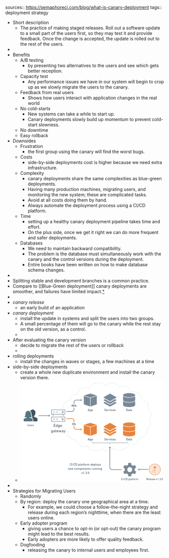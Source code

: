 sources:: https://semaphoreci.com/blog/what-is-canary-deployment
tags:: deployment strategy

- Short description
	- The practice of making staged releases. Roll out a software update to a small part of the users first, so they may test it and provide feedback. Once the change is accepted, the update is rolled out to the rest of the users.
-
- Benefits
	- A/B  testing
		- by presenting two alternatives to the users and see which gets better reception.
	- Capacity test
		- Any performance issues we have in our system will begin to crop up as we slowly migrate the users to the canary.
	- Feedback from real users
		- Shows how users interact with application changes in the real world
	- No cold-starts
		- New systems can take a while to start up.
		- Canary deployments slowly build up momentum to prevent cold-start slowness.
	- No downtime
	- Easy rollback
- Downsides
	- Frustration
		- the first group using the canary will find the worst bugs.
	- Costs
		- side-by-side deployments cost is higher because we need extra infrastructure.
	- Complexity
		- canary deployments share the same complexities as blue-green deployments.
		- Having many production machines, migrating users, and monitoring the new system; these are complicated tasks.
		- Avoid at all costs doing them by hand.
		- Always automate the deployment process using a CI/CD platform.
	- Time
		- setting up a healthy canary deployment pipeline takes time and effort.
		- On the plus side, once we get it right we can do more frequent and safer deployments.
	- Databases
		- We need to maintain backward compatibility.
		- The problem is the database must simultaneously work with the canary and the control versions during the deployment.
		- Entire books have been written on how to make database schema changes.
-
- Splitting stable and development branches is a common practice.
- Compare to [[Blue-Green deployment]] canary deployments are smoother, and failures have limited impact.[*](https://semaphoreci.com/blog/what-is-canary-deployment)
-
- _canary release_
	- an early build of an application
- _canary deployment_
	- install the update in systems and split the users into two groups.
	- A small percentage of them will go to the canary while the rest stay on the old version, as a control.
	-
- After evaluating the canary version
	- decide to migrate the rest of the users or rollback
	-
- rolling deployments
	- install the changes in waves or stages, a few machines at a time
- side-by-side deployments
	- create a whole new duplicate environment and install the canary version there.
	- ![image.png](../assets/image_1652815786488_0.png)
-
- Strategies for Migrating Users
	- Randomly
	- By region: deploy the canary one geographical area at a time.
		- For example, we could choose a follow-the-night strategy and release during each region’s nighttime, when there are the least users online.
	- Early adopter program
		- giving users a chance to opt-in (or opt-out) the canary program might lead to the best results.
		- Early adopters are more likely to offer quality feedback.
	- Dogfooding
		- releasing the canary to internal users and employees first.